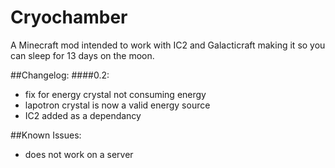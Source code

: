 Cryochamber
===========

A Minecraft mod intended to work with IC2 and Galacticraft making it so you can sleep for 13 days on the moon.


##Changelog:
####0.2:
* fix for energy crystal not consuming energy
* lapotron crystal is now a valid energy source
* IC2 added as a dependancy


##Known Issues:
* does not work on a server
